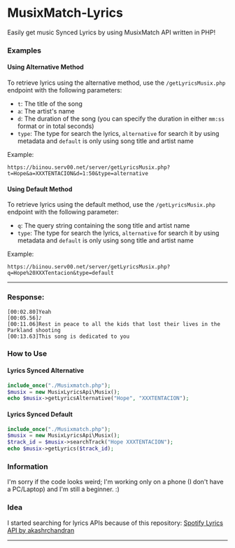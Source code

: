 # MusixMatch-Lyrics
Easily get music Synced Lyrics by using MusixMatch API written in PHP!

### Examples

#### Using Alternative Method

To retrieve lyrics using the alternative method, use the `/getLyricsMusix.php` endpoint with the following parameters:
- `t`: The title of the song
- `a`: The artist's name
- `d`: The duration of the song (you can specify the duration in either `mm:ss` format or in total seconds)
- `type`: The type for search the lyrics, `alternative` for search it by using metadata and `default` is only using song title and artist name

Example:

```
https://biinou.serv00.net/server/getLyricsMusix.php?t=Hope&a=XXXTENTACION&d=1:50&type=alternative
```

#### Using Default Method

To retrieve lyrics using the default method, use the `/getLyricsMusix.php` endpoint with the following parameter:
- `q`: The query string containing the song title and artist name
- `type`: The type for search the lyrics, `alternative` for search it by using metadata and `default` is only using song title and artist name

Example:

```
https://biinou.serv00.net/server/getLyricsMusix.php?q=Hope%20XXXTentacion&type=default
```

---

### Response:

```
[00:02.80]Yeah
[00:05.56]♪
[00:11.06]Rest in peace to all the kids that lost their lives in the Parkland shooting
[00:13.63]This song is dedicated to you
```

### How to Use

#### Lyrics Synced Alternative

```php
include_once("./Musixmatch.php");
$musix = new MusixLyricsApi\Musix(); 
echo $musix->getLyricsAlternative("Hope", "XXXTENTACION");
```

#### Lyrics Synced Default

```php
include_once("./Musixmatch.php");
$musix = new MusixLyricsApi\Musix();
$track_id = $musix->searchTrack("Hope XXXTENTACION");      
echo $musix->getLyrics($track_id);
```

### Information

I'm sorry if the code looks weird; I'm working only on a phone (I don't have a PC/Laptop) and I'm still a beginner. :)

### Idea

I started searching for lyrics APIs because of this repository: [Spotify Lyrics API by akashrchandran](https://github.com/akashrchandran/spotify-lyrics-api)

---
